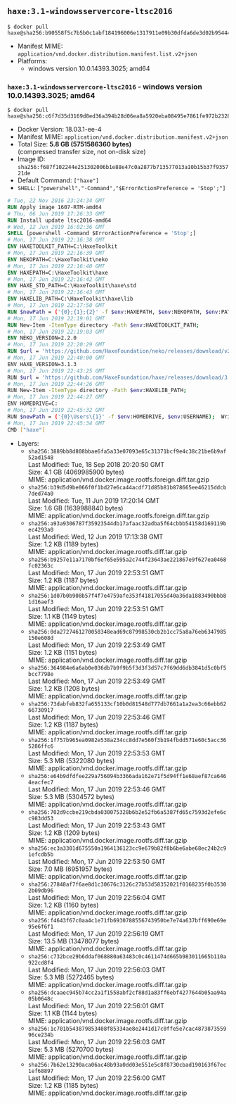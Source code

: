 ## `haxe:3.1-windowsservercore-ltsc2016`

```console
$ docker pull haxe@sha256:b90558f5c7b5b0c1abf184196006e1317911e09b30dfda6de3d02b95444acbcf
```

-	Manifest MIME: `application/vnd.docker.distribution.manifest.list.v2+json`
-	Platforms:
	-	windows version 10.0.14393.3025; amd64

### `haxe:3.1-windowsservercore-ltsc2016` - windows version 10.0.14393.3025; amd64

```console
$ docker pull haxe@sha256:c6f7d35d3169d8ed36a394b28d06ea8a5920eba08495e7861fe972b2328dba60
```

-	Docker Version: 18.03.1-ee-4
-	Manifest MIME: `application/vnd.docker.distribution.manifest.v2+json`
-	Total Size: **5.8 GB (5751586360 bytes)**  
	(compressed transfer size, not on-disk size)
-	Image ID: `sha256:f687f102244e251302006b1e88e47c0a2877b713577013a10b15b37f935721de`
-	Default Command: `["haxe"]`
-	`SHELL`: `["powershell","-Command","$ErrorActionPreference = 'Stop';"]`

```dockerfile
# Tue, 22 Nov 2016 23:24:34 GMT
RUN Apply image 1607-RTM-amd64
# Thu, 06 Jun 2019 17:26:33 GMT
RUN Install update ltsc2016-amd64
# Wed, 12 Jun 2019 16:02:36 GMT
SHELL [powershell -Command $ErrorActionPreference = 'Stop';]
# Mon, 17 Jun 2019 22:16:38 GMT
ENV HAXETOOLKIT_PATH=C:\HaxeToolkit
# Mon, 17 Jun 2019 22:16:39 GMT
ENV NEKOPATH=C:\HaxeToolkit\neko
# Mon, 17 Jun 2019 22:16:40 GMT
ENV HAXEPATH=C:\HaxeToolkit\haxe
# Mon, 17 Jun 2019 22:16:42 GMT
ENV HAXE_STD_PATH=C:\HaxeToolkit\haxe\std
# Mon, 17 Jun 2019 22:16:43 GMT
ENV HAXELIB_PATH=C:\HaxeToolkit\haxe\lib
# Mon, 17 Jun 2019 22:17:50 GMT
RUN $newPath = ('{0};{1};{2}' -f $env:HAXEPATH, $env:NEKOPATH, $env:PATH); 	Write-Host ('Updating PATH: {0}' -f $newPath); 	[Environment]::SetEnvironmentVariable('PATH', $newPath, [EnvironmentVariableTarget]::Machine);
# Mon, 17 Jun 2019 22:19:01 GMT
RUN New-Item -ItemType directory -Path $env:HAXETOOLKIT_PATH;
# Mon, 17 Jun 2019 22:19:03 GMT
ENV NEKO_VERSION=2.2.0
# Mon, 17 Jun 2019 22:20:29 GMT
RUN $url = 'https://github.com/HaxeFoundation/neko/releases/download/v2-2-0/neko-2.2.0-win.zip'; 	Write-Host ('Downloading {0} ...' -f $url); 	[Net.ServicePointManager]::SecurityProtocol = [Net.SecurityProtocolType]::Tls12; 	Invoke-WebRequest -Uri $url -OutFile 'neko.zip'; 		Write-Host 'Verifying sha256 (93d7ca96698a6825f38ca8eea49e2e6b691c0849270174f6c1bd531290db8d69) ...'; 	if ((Get-FileHash neko.zip -Algorithm sha256).Hash -ne '93d7ca96698a6825f38ca8eea49e2e6b691c0849270174f6c1bd531290db8d69') { 		Write-Host 'FAILED!'; 		exit 1; 	}; 		Write-Host 'Expanding ...'; 	New-Item -ItemType directory -Path tmp; 	Expand-Archive -Path neko.zip -DestinationPath tmp; 	if (Test-Path tmp\neko.exe) { Move-Item tmp $env:NEKOPATH } 	else { Move-Item (Resolve-Path tmp\neko* | Select -ExpandProperty Path) $env:NEKOPATH }; 		Write-Host 'Removing ...'; 	Remove-Item -Path neko.zip, tmp -Force -Recurse -ErrorAction Ignore; 		Write-Host 'Verifying install ...'; 	Write-Host '  neko -version'; neko -version; 		Write-Host 'Complete.';
# Mon, 17 Jun 2019 22:40:00 GMT
ENV HAXE_VERSION=3.1.3
# Mon, 17 Jun 2019 22:43:25 GMT
RUN $url = 'https://github.com/HaxeFoundation/haxe/releases/download/3.1.3/haxe-3.1.3-win.zip'; 	Write-Host ('Downloading {0} ...' -f $url); 	[Net.ServicePointManager]::SecurityProtocol = [Net.SecurityProtocolType]::Tls12; 	Invoke-WebRequest -Uri $url -OutFile haxe.zip; 		Write-Host 'Verifying sha256 (4cf84cdbf7960a61ae70b0d9166c6f9bde16388c3b81e54af91446f4c9e44ae4) ...'; 	if ((Get-FileHash haxe.zip -Algorithm sha256).Hash -ne '4cf84cdbf7960a61ae70b0d9166c6f9bde16388c3b81e54af91446f4c9e44ae4') { 		Write-Host 'FAILED!'; 		exit 1; 	}; 		Write-Host 'Expanding ...'; 	New-Item -ItemType directory -Path tmp; 	Expand-Archive -Path haxe.zip -DestinationPath tmp; 	if (Test-Path tmp\haxe.exe) { Move-Item tmp $env:HAXEPATH } 	else { Move-Item (Resolve-Path tmp\haxe* | Select -ExpandProperty Path) $env:HAXEPATH }; 		Write-Host 'Removing ...'; 	Remove-Item -Path haxe.zip, tmp -Force -Recurse -ErrorAction Ignore; 		Write-Host 'Verifying install ...'; 	Write-Host '  haxe -version'; haxe -version; 		Write-Host 'Complete.';
# Mon, 17 Jun 2019 22:44:26 GMT
RUN New-Item -ItemType directory -Path $env:HAXELIB_PATH;
# Mon, 17 Jun 2019 22:44:27 GMT
ENV HOMEDRIVE=C:
# Mon, 17 Jun 2019 22:45:32 GMT
RUN $newPath = ('{0}\Users\{1}' -f $env:HOMEDRIVE, $env:USERNAME); 	Write-Host ('Updating HOMEPATH: {0}' -f $newPath); 	[Environment]::SetEnvironmentVariable('HOMEPATH', $newPath, [EnvironmentVariableTarget]::Machine);
# Mon, 17 Jun 2019 22:45:34 GMT
CMD ["haxe"]
```

-	Layers:
	-	`sha256:3889bb8d808bbae6fa5a33e07093e65c31371bcf9e4c38c21be6b9af52ad1548`  
		Last Modified: Tue, 18 Sep 2018 20:20:50 GMT  
		Size: 4.1 GB (4069985900 bytes)  
		MIME: application/vnd.docker.image.rootfs.foreign.diff.tar.gzip
	-	`sha256:b39d5d9be066f0f1bd27e6ca44acdf71d85b81b878665ee46215ddcb7ded74a0`  
		Last Modified: Tue, 11 Jun 2019 17:20:14 GMT  
		Size: 1.6 GB (1639988840 bytes)  
		MIME: application/vnd.docker.image.rootfs.foreign.diff.tar.gzip
	-	`sha256:a93a9306787f35923544db17afaac32adba5f64cbbb54158d169119bec4293a0`  
		Last Modified: Wed, 12 Jun 2019 17:13:38 GMT  
		Size: 1.2 KB (1189 bytes)  
		MIME: application/vnd.docker.image.rootfs.diff.tar.gzip
	-	`sha256:b9257e11a7170bf6ef65e595a2c744f23643ae221867e9f627ea0468fc02363c`  
		Last Modified: Mon, 17 Jun 2019 22:53:51 GMT  
		Size: 1.2 KB (1187 bytes)  
		MIME: application/vnd.docker.image.rootfs.diff.tar.gzip
	-	`sha256:1d07b0b908b57f4f7e4759afe353f41817055d40a36da1883490bbb81d16aef3`  
		Last Modified: Mon, 17 Jun 2019 22:53:51 GMT  
		Size: 1.1 KB (1149 bytes)  
		MIME: application/vnd.docker.image.rootfs.diff.tar.gzip
	-	`sha256:0da2727461270058348ead69c87998530cb2b1cc75a8a76eb6347985150e608d`  
		Last Modified: Mon, 17 Jun 2019 22:53:49 GMT  
		Size: 1.2 KB (1151 bytes)  
		MIME: application/vnd.docker.image.rootfs.diff.tar.gzip
	-	`sha256:364984e6a6ab0e036db7b9f9b5f3d3f3d57c7f69dd6db3841d5c0bf5bcc7798e`  
		Last Modified: Mon, 17 Jun 2019 22:53:49 GMT  
		Size: 1.2 KB (1208 bytes)  
		MIME: application/vnd.docker.image.rootfs.diff.tar.gzip
	-	`sha256:73dabfeb832fa655133cf10b0d81548d777db7661a1a2ea3c66ebb6266730917`  
		Last Modified: Mon, 17 Jun 2019 22:53:46 GMT  
		Size: 1.2 KB (1187 bytes)  
		MIME: application/vnd.docker.image.rootfs.diff.tar.gzip
	-	`sha256:1f757b965ea0982e538a234cc8dd7e560f3b194fbdd571e60c5acc365286ffc6`  
		Last Modified: Mon, 17 Jun 2019 22:53:53 GMT  
		Size: 5.3 MB (5322080 bytes)  
		MIME: application/vnd.docker.image.rootfs.diff.tar.gzip
	-	`sha256:e64b9dfdfee229a756094b3366ada162e71f5d94ff1e68aef87ca6464eacfec7`  
		Last Modified: Mon, 17 Jun 2019 22:53:46 GMT  
		Size: 5.3 MB (5304572 bytes)  
		MIME: application/vnd.docker.image.rootfs.diff.tar.gzip
	-	`sha256:702d9ccbe219cbda030075328b6b2e52fb6a5387fd65c7593d2efe6cc983dd53`  
		Last Modified: Mon, 17 Jun 2019 22:53:43 GMT  
		Size: 1.2 KB (1209 bytes)  
		MIME: application/vnd.docker.image.rootfs.diff.tar.gzip
	-	`sha256:ec3a3301d675550a1964136123cc9e679b82f8b6be6abe68ec24b2c91efcdb5b`  
		Last Modified: Mon, 17 Jun 2019 22:53:50 GMT  
		Size: 7.0 MB (6951957 bytes)  
		MIME: application/vnd.docker.image.rootfs.diff.tar.gzip
	-	`sha256:27848af7f6ae8d1c30676c3126c27b53d58352021f0168235f0b35302b09db96`  
		Last Modified: Mon, 17 Jun 2019 22:56:04 GMT  
		Size: 1.2 KB (1160 bytes)  
		MIME: application/vnd.docker.image.rootfs.diff.tar.gzip
	-	`sha256:f4643f67c0aa4c1e71fb6930788556743950be7e74a637bff690e69e95e6f6f1`  
		Last Modified: Mon, 17 Jun 2019 22:56:19 GMT  
		Size: 13.5 MB (13478077 bytes)  
		MIME: application/vnd.docker.image.rootfs.diff.tar.gzip
	-	`sha256:c732bce29b6ddaf068880a63483c0c4611474d665b983011665b110a922cd8f4`  
		Last Modified: Mon, 17 Jun 2019 22:56:03 GMT  
		Size: 5.3 MB (5272465 bytes)  
		MIME: application/vnd.docker.image.rootfs.diff.tar.gzip
	-	`sha256:dcaaec945b74cc2a1f1558abf2cf88d1a83ff6ebf4277644b05aa94a05b0648c`  
		Last Modified: Mon, 17 Jun 2019 22:56:01 GMT  
		Size: 1.1 KB (1144 bytes)  
		MIME: application/vnd.docker.image.rootfs.diff.tar.gzip
	-	`sha256:1c701b543879853408f85334ae8e2441d17c0ffe5e7cac487387355996ce234b`  
		Last Modified: Mon, 17 Jun 2019 22:56:03 GMT  
		Size: 5.3 MB (5270700 bytes)  
		MIME: application/vnd.docker.image.rootfs.diff.tar.gzip
	-	`sha256:7b62e13290aca06ac48b93a0dd03e551e5c8f8730cbad190163f67ec1ef68897`  
		Last Modified: Mon, 17 Jun 2019 22:56:00 GMT  
		Size: 1.2 KB (1185 bytes)  
		MIME: application/vnd.docker.image.rootfs.diff.tar.gzip
